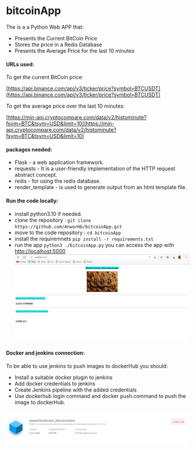 # bitcoinApp

The is a a Python Web APP that:
- Presents the Current BitCoin Price
- Stores the price in a Redis Database
- Presents the Average Price for the last 10 minutes

#### URLs used:
To get the current BitCoin price:

[https://api.binance.com/api/v3/ticker/price?symbol=BTCUSDT](https://api.binance.com/api/v3/ticker/price?symbol=BTCUSDT)

To get the average price over the last 10 minutes:

[https://min-api.cryptocompare.com/data/v2/histominute?fsym=BTC&tsym=USD&limit=10](https://min-api.cryptocompare.com/data/v2/histominute?fsym=BTC&tsym=USD&limit=10)

#### packages needed:
- Flask - a web application framework.
- requests - It is a user-friendly implementation of the HTTP request abstract concept. 
- redis - for using the redis database.
- render_template - is used to generate output from an html template file.

#### Run the code locally:
- install python3.10 if needed.
- clone the repository : 
 `git clone https://github.com/AnwarHb/bitcoinApp.git`
- move to the code repository : `cd bitcoinApp`
- install the requiremnets  `pip install -r requirements.txt`
- run the app `python3 ./bitcoinApp.py` 
  you can access the app with [http://localhost:5000](http://localhost:5000)
  [![](https://github.com/AnwarHb/bitcoinApp/blob/main/app_Running.png?raw=true)](https://github.com/AnwarHb/bitcoinApp/blob/main/app_Running.png?raw=true)

#### Docker and jenkins connection:

To be able to use jenkins to push images to dockerHub you should:
- Install a suitable docker plugin to jenkins
- Add docker credentials to jenkins
- Create Jenkins pipeline with the added credentials
- Use dockerhub login command and docker push command to push the image to dockerHub.

[![](https://github.com/AnwarHb/bitcoinApp/blob/main/docker.png?raw=true)](https://github.com/AnwarHb/bitcoinApp/blob/main/docker.png?raw=true)
